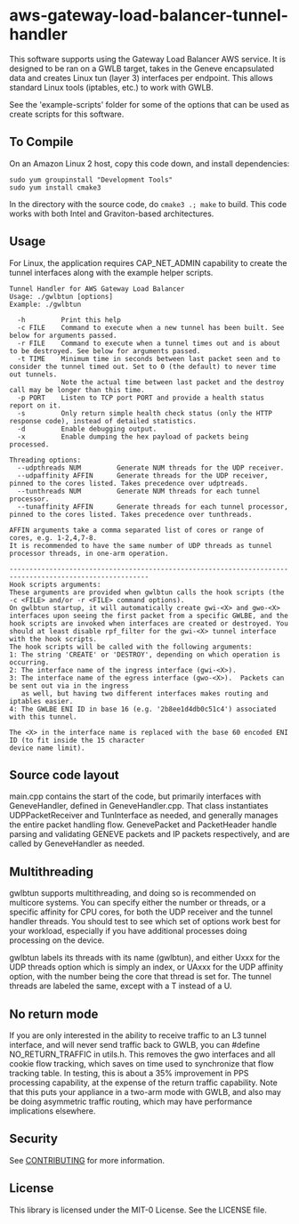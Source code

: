 # aws-gateway-load-balancer-tunnel-handler
This software supports using the Gateway Load Balancer AWS service. It is designed to be ran on a GWLB target, takes in the Geneve encapsulated data and creates Linux tun (layer 3) interfaces per endpoint. This allows standard Linux tools (iptables, etc.) to work with GWLB.

See the 'example-scripts' folder for some of the options that can be used as create scripts for this software.

## To Compile
On an Amazon Linux 2 host, copy this code down, and install dependencies:

```
sudo yum groupinstall "Development Tools"
sudo yum install cmake3
```

In the directory with the source code, do ```cmake3 .; make``` to build. This code works with both Intel and Graviton-based architectures.


## Usage
For Linux, the application requires CAP_NET_ADMIN capability to create the tunnel interfaces along with the example helper scripts.
```
Tunnel Handler for AWS Gateway Load Balancer
Usage: ./gwlbtun [options]
Example: ./gwlbtun

  -h         Print this help
  -c FILE    Command to execute when a new tunnel has been built. See below for arguments passed.
  -r FILE    Command to execute when a tunnel times out and is about to be destroyed. See below for arguments passed.
  -t TIME    Minimum time in seconds between last packet seen and to consider the tunnel timed out. Set to 0 (the default) to never time out tunnels.
             Note the actual time between last packet and the destroy call may be longer than this time.
  -p PORT    Listen to TCP port PORT and provide a health status report on it.
  -s         Only return simple health check status (only the HTTP response code), instead of detailed statistics.
  -d         Enable debugging output.
  -x         Enable dumping the hex payload of packets being processed.

Threading options:
  --udpthreads NUM         Generate NUM threads for the UDP receiver.
  --udpaffinity AFFIN      Generate threads for the UDP receiver, pinned to the cores listed. Takes precedence over udptreads.
  --tunthreads NUM         Generate NUM threads for each tunnel processor.
  --tunaffinity AFFIN      Generate threads for each tunnel processor, pinned to the cores listed. Takes precedence over tunthreads.

AFFIN arguments take a comma separated list of cores or range of cores, e.g. 1-2,4,7-8.
It is recommended to have the same number of UDP threads as tunnel processor threads, in one-arm operation.

---------------------------------------------------------------------------------------------------------
Hook scripts arguments:
These arguments are provided when gwlbtun calls the hook scripts (the -c <FILE> and/or -r <FILE> command options).
On gwlbtun startup, it will automatically create gwi-<X> and gwo-<X> interfaces upon seeing the first packet from a specific GWLBE, and the hook scripts are invoked when interfaces are created or destroyed. You should at least disable rpf_filter for the gwi-<X> tunnel interface with the hook scripts.
The hook scripts will be called with the following arguments:
1: The string 'CREATE' or 'DESTROY', depending on which operation is occurring.
2: The interface name of the ingress interface (gwi-<X>).
3: The interface name of the egress interface (gwo-<X>).  Packets can be sent out via in the ingress
   as well, but having two different interfaces makes routing and iptables easier.
4: The GWLBE ENI ID in base 16 (e.g. '2b8ee1d4db0c51c4') associated with this tunnel.

The <X> in the interface name is replaced with the base 60 encoded ENI ID (to fit inside the 15 character
device name limit).
```

## Source code layout
main.cpp contains the start of the code, but primarily interfaces with GeneveHandler, defined in GeneveHandler.cpp. 
That class instantiates UDPPacketReceiver and TunInterface as needed, and generally manages the entire packet handling flow. 
GenevePacket and PacketHeader handle parsing and validating GENEVE packets and IP packets respectively, and are called by GeneveHandler as needed.

## Multithreading
gwlbtun supports multithreading, and doing so is recommended on multicore systems. You can specify either the number or threads, or a specific affinity for CPU cores, for both the UDP receiver and the tunnel handler threads. You should test to see which set of options work best for your workload, especially if you have additional processes doing processing on the device. 

gwlbtun labels its threads with its name (gwlbtun), and either Uxxx for the UDP threads option which is simply an index, or UAxxx for the UDP affinity option, with the number being the core that thread is set for. The tunnel threads are labeled the same, except with a T instead of a U.

## No return mode
If you are only interested in the ability to receive traffic to an L3 tunnel interface, and will never send traffic back to GWLB, you can #define NO_RETURN_TRAFFIC in utils.h. This removes the gwo interfaces and all cookie flow tracking, which saves on time used to synchronize that flow tracking table. In testing, this is about a 35% improvement in PPS processing capability, at the expense of the return traffic capability. Note that this puts your appliance in a two-arm mode with GWLB, and also may be doing asymmetric traffic routing, which may have performance implications elsewhere. 

## Security
See [CONTRIBUTING](CONTRIBUTING.md#security-issue-notifications) for more information.

## License
This library is licensed under the MIT-0 License. See the LICENSE file.
